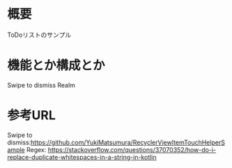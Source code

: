 # 概要
ToDoリストのサンプル

# 機能とか構成とか
Swipe to dismiss
Realm

# 参考URL
Swipe to dismiss:https://github.com/YukiMatsumura/RecyclerViewItemTouchHelperSample
Regex: https://stackoverflow.com/questions/37070352/how-do-i-replace-duplicate-whitespaces-in-a-string-in-kotlin
